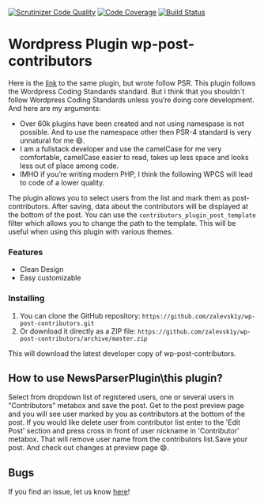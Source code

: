 
[![Scrutinizer Code Quality](https://scrutinizer-ci.com/g/zalevsk1y/wp-post-contributors-wpcs/badges/quality-score.png?b=master)](https://scrutinizer-ci.com/g/zalevsk1y/wp-post-contributors-wpcs/?branch=master)  [![Code Coverage](https://scrutinizer-ci.com/g/zalevsk1y/wp-post-contributors-wpcs/badges/coverage.png?b=master)](https://scrutinizer-ci.com/g/zalevsk1y/wp-post-contributors-wpcs/?branch=master)  [![Build Status](https://scrutinizer-ci.com/g/zalevsk1y/wp-post-contributors-wpcs/badges/build.png?b=master)](https://scrutinizer-ci.com/g/zalevsk1y/wp-post-contributors-wpcs/build-status/master)

# Wordpress Plugin wp-post-contributors 

Here is the [link](https://github.com/zalevsk1y/wp-post-contributors) to the same plugin, but wrote follow PSR.
This plugin follows the Wordpress Coding Standards standard. But I think that you shouldn`t follow Wordpress Coding Standards unless you’re doing core development. And here are my arguments:
*   Over 60k plugins have been created and not using namespase is not possible. And to use the namespace other then PSR-4 standard is very unnatural for me :smile:.
*   I am a fullstack developer and use the camelCase  for me very comfortable, camelCase easier to read, takes up less space and looks less out of place among code.
*   IMHO if you’re writing modern PHP, I think the following WPCS will lead to code of a lower quality.

The plugin allows you to select users from the list and mark them as post-contributors. After saving, data about the contributors will be displayed at the bottom of the post. You can use the `contributors_plugin_post_template` filter
which allows you to change the path to the template. This will be useful when using this plugin with various themes.

### Features

*   Clean Design
*   Easy customizable

### Installing

1. You can clone the GitHub repository: `https://github.com/zalevsk1y/wp-post-contributors.git`
2. Or download it directly as a ZIP file: `https://github.com/zalevsk1y/wp-post-contributors/archive/master.zip`

This will download the latest developer copy of wp-post-contributors.

## How to use NewsParserPlugin\this plugin?

Select from dropdown list of registered users, one or several users in "Contributors" metabox and save the post. Get to the post preview page and you will see user marked by you as contributors at the bottom of the post.
If you would like delete user from contributor list enter to the 'Edit Post' section and press cross in front of user nickname in 'Contributor' metabox. That will remove user name from the contributors list.Save your post. And check out changes at preview page :smile:. 


## Bugs ##

If you find an issue, let us know [here](https://github.com/zalevsk1y/wp-post-contributors/issues?state=open)!